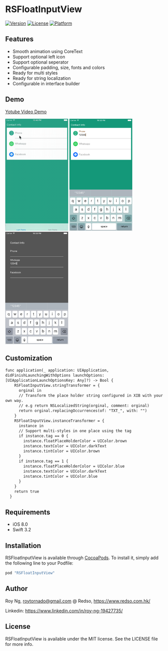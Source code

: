 # RSFloatInputView

[![Version](https://img.shields.io/cocoapods/v/RSFloatInputView.svg?style=flat)](http://cocoapods.org/pods/RSFloatInputView)
[![License](https://img.shields.io/cocoapods/l/RSFloatInputView.svg?style=flat)](http://cocoapods.org/pods/RSFloatInputView)
[![Platform](https://img.shields.io/cocoapods/p/RSFloatInputView.svg?style=flat)](http://cocoapods.org/pods/RSFloatInputView)

## Features
* Smooth animation using CoreText
* Support optional left icon
* Support optional seperator
* Configurable padding, size, fonts and colors
* Ready for multi styles
* Ready for string localization
* Configurable in interface builder

## Demo

[Yotube Video Demo](https://youtu.be/_08pUzXVp5s "Youtube")

<img src="./ss_gif.gif" width="200">
<img src="./ss_light.png" width="200">
<img src="./ss_dark.png" width="200">


## Customization

```
func application(_ application: UIApplication, didFinishLaunchingWithOptions launchOptions: [UIApplicationLaunchOptionsKey: Any]?) -> Bool {
    RSFloatInputView.stringTransformer = {
      orginal in
      // Transform the place holder string configured in XIB with your own way.
      // e.g return NSLocalizedString(orginal, comment: orginal)
      return orginal.replacingOccurrences(of: "TXT_", with: "")
    }
    RSFloatInputView.instanceTransformer = {
      instance in
      // Support multi-styles in one place using the tag
      if instance.tag == 0 {
        instance.floatPlaceHolderColor = UIColor.brown
        instance.textColor = UIColor.darkText
        instance.tintColor = UIColor.brown
      }
      if instance.tag == 1 {
        instance.floatPlaceHolderColor = UIColor.blue
        instance.textColor = UIColor.darkText
        instance.tintColor = UIColor.blue
      }
    }
    return true
  }
```

## Requirements
* iOS 8.0
* Swift 3.2

## Installation

RSFloatInputView is available through [CocoaPods](http://cocoapods.org). To install it, simply add the following line to your Podfile:

```ruby
pod "RSFloatInputView"
```

## Author

Roy Ng, roytornado@gmail.com
@ Redso, https://www.redso.com.hk/

Linkedin: https://www.linkedin.com/in/roy-ng-19427735/

## License

RSFloatInputView is available under the MIT license. See the LICENSE file for more info.

